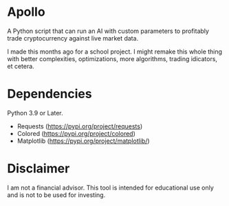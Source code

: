 # Apollo

A Python script that can run an AI with custom parameters to profitably trade cryptocurrency against live market data.

I made this months ago for a school project. I might remake this whole thing with better complexities, optimizations, more algorithms, trading idicators, et cetera.

# Dependencies

Python 3.9 or Later.

- Requests   (https://pypi.org/project/requests)
- Colored    (https://pypi.org/project/colored)
- Matplotlib (https://pypi.org/project/matplotlib/)

# Disclaimer

I am not a financial advisor. This tool is intended for educational use only and is not to be used for investing.
